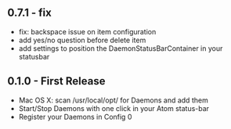 ## 0.7.1 - fix
* fix: backspace issue on item configuration
* add yes/no question before delete item
* add settings to position the DaemonStatusBarContainer in your statusbar

## 0.1.0 - First Release
* Mac OS X: scan /usr/local/opt/ for Daemons and add them
* Start/Stop Daemons with one click in your Atom status-bar
* Register your Daemons in Config
0
